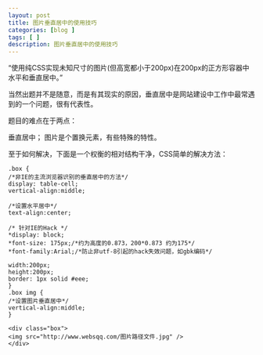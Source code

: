 ```yaml
---
layout: post
title: 图片垂直居中的使用技巧
categories: [blog ]
tags: [ ]
description: 图片垂直居中的使用技巧
---
```


“使用纯CSS实现未知尺寸的图片(但高宽都小于200px)在200px的正方形容器中水平和垂直居中。”

当然出题并不是随意，而是有其现实的原因，垂直居中是网站建设中工作中最常遇到的一个问题，很有代表性。

题目的难点在于两点：

垂直居中；
图片是个置换元素，有些特殊的特性。

至于如何解决，下面是一个权衡的相对结构干净，CSS简单的解决方法：

	.box {
	/*非IE的主流浏览器识别的垂直居中的方法*/
	display: table-cell;
	vertical-align:middle;

	/*设置水平居中*/
	text-align:center;

	/* 针对IE的Hack */
	*display: block;
	*font-size: 175px;/*约为高度的0.873，200*0.873 约为175*/
	*font-family:Arial;/*防止非utf-8引起的hack失效问题，如gbk编码*/

	width:200px;
	height:200px;
	border: 1px solid #eee;
	}
	.box img {
	/*设置图片垂直居中*/
	vertical-align:middle;
	}

	<div class="box">
	<img src="http://www.websqq.com/图片路径文件.jpg" />
	</div>
